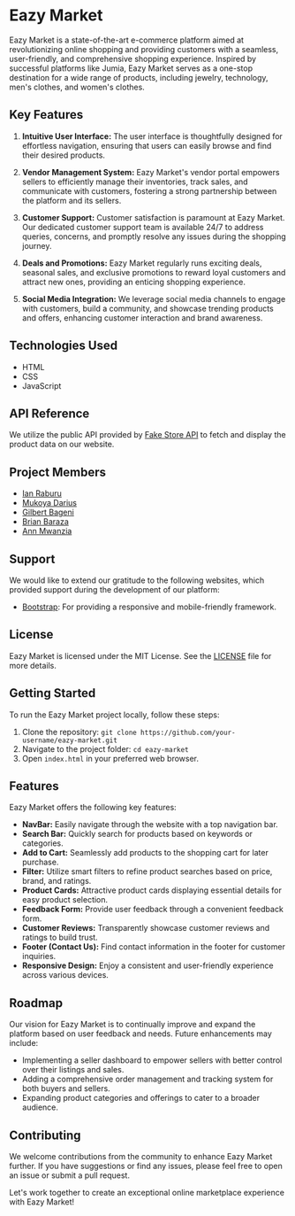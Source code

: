 # Eazy Market

Eazy Market is a state-of-the-art e-commerce platform aimed at revolutionizing online shopping and providing customers with a seamless, user-friendly, and comprehensive shopping experience. Inspired by successful platforms like Jumia, Eazy Market serves as a one-stop destination for a wide range of products, including jewelry, technology, men's clothes, and women's clothes.

## Key Features

1. **Intuitive User Interface:** The user interface is thoughtfully designed for effortless navigation, ensuring that users can easily browse and find their desired products.

2. **Vendor Management System:** Eazy Market's vendor portal empowers sellers to efficiently manage their inventories, track sales, and communicate with customers, fostering a strong partnership between the platform and its sellers.

3. **Customer Support:** Customer satisfaction is paramount at Eazy Market. Our dedicated customer support team is available 24/7 to address queries, concerns, and promptly resolve any issues during the shopping journey.

4. **Deals and Promotions:** Eazy Market regularly runs exciting deals, seasonal sales, and exclusive promotions to reward loyal customers and attract new ones, providing an enticing shopping experience.

5. **Social Media Integration:** We leverage social media channels to engage with customers, build a community, and showcase trending products and offers, enhancing customer interaction and brand awareness.

## Technologies Used

- HTML
- CSS
- JavaScript

## API Reference

We utilize the public API provided by [Fake Store API](https://fakestoreapi.com/) to fetch and display the product data on our website.

## Project Members

- [Ian Raburu](https://github.com/Prodigysec) 
- [Mukoya Darius](https://github.com/mukoyadariu)
- [Gilbert Bageni](https://github.com/gilbert2003-beep)
- [Brian Baraza](https://github.com/BrianBaraza23)
- [Ann Mwanzia](https://github.com/Itsannm)

## Support

We would like to extend our gratitude to the following websites, which provided support during the development of our platform:

- [Bootstrap](https://getbootstrap.com/): For providing a responsive and mobile-friendly framework.

## License

Eazy Market is licensed under the MIT License. See the [LICENSE](LICENSE) file for more details.

## Getting Started

To run the Eazy Market project locally, follow these steps:

1. Clone the repository: `git clone https://github.com/your-username/eazy-market.git`
2. Navigate to the project folder: `cd eazy-market`
3. Open `index.html` in your preferred web browser.

## Features

Eazy Market offers the following key features:

- **NavBar:** Easily navigate through the website with a top navigation bar.
- **Search Bar:** Quickly search for products based on keywords or categories.
- **Add to Cart:** Seamlessly add products to the shopping cart for later purchase.
- **Filter:** Utilize smart filters to refine product searches based on price, brand, and ratings.
- **Product Cards:** Attractive product cards displaying essential details for easy product selection.
- **Feedback Form:** Provide user feedback through a convenient feedback form.
- **Customer Reviews:** Transparently showcase customer reviews and ratings to build trust.
- **Footer (Contact Us):** Find contact information in the footer for customer inquiries.
- **Responsive Design:** Enjoy a consistent and user-friendly experience across various devices.

## Roadmap

Our vision for Eazy Market is to continually improve and expand the platform based on user feedback and needs. Future enhancements may include:

- Implementing a seller dashboard to empower sellers with better control over their listings and sales.
- Adding a comprehensive order management and tracking system for both buyers and sellers.
- Expanding product categories and offerings to cater to a broader audience.

## Contributing

We welcome contributions from the community to enhance Eazy Market further. If you have suggestions or find any issues, please feel free to open an issue or submit a pull request.

Let's work together to create an exceptional online marketplace experience with Eazy Market!
